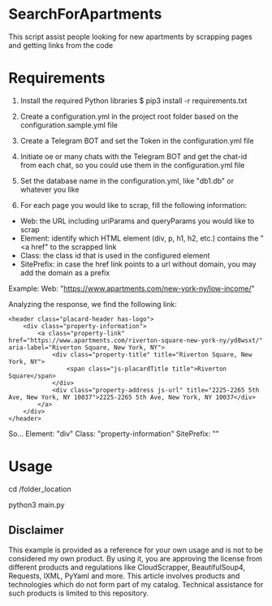 # SearchForApartments
This script assist people looking for new apartments by scrapping pages and getting links from the code

# Requirements

1) Install the required Python libraries
$ pip3 install -r requirements.txt

2) Create a configuration.yml in the project root folder based on the configuration.sample.yml file

3) Create a Telegram BOT and set the Token in the configuration.yml file

4) Initiate oe or many chats with the Telegram BOT and get the chat-id from each chat, so you could use them in the configuration.yml file

5) Set the database name in the configuration.yml, like "db1.db" or whatever you like

6) For each page you would like to scrap, fill the following information:
- Web: the URL including uriParams and queryParams you would like to scrap
- Element: identify which HTML element (div, p, h1, h2, etc.) contains the "<a href" to the scrapped link
- Class: the class id that is used in the configured element 
- SitePrefix: in case the href link points to a url without domain, you may add the domain as a prefix

Example:
Web: "https://www.apartments.com/new-york-ny/low-income/"

Analyzing the response, we find the following link:
```
<header class="placard-header has-logo">
	<div class="property-information">
		<a class="property-link" href="https://www.apartments.com/riverton-square-new-york-ny/yd8wsxt/" aria-label="Riverton Square, New York, NY">
			<div class="property-title" title="Riverton Square, New York, NY">
				<span class="js-placardTitle title">Riverton Square</span>
			</div>
			<div class="property-address js-url" title="2225-2265 5th Ave, New York, NY 10037">2225-2265 5th Ave, New York, NY 10037</div>
		</a>
	</div>
</header>
```

So...
Element: "div"
Class: "property-information"
SitePrefix: ""

# Usage
cd /folder_location

python3 main.py

## Disclaimer
This example is provided as a reference for your own usage and is not to be considered my own product.
By using it, you are approving the license from different products and regulations like CloudScrapper, BeautifulSoup4, Requests, lXML, PyYaml and more.
This article involves products and technologies which do not form part of my catalog. Technical assistance for such products is limited to this repository.
